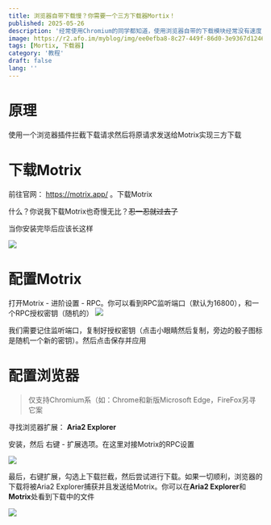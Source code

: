 ```yaml
---
title: 浏览器自带下载慢？你需要一个三方下载器Mortix！
published: 2025-05-26
description: '经常使用Chromium的同学都知道，使用浏览器自带的下载模块经常没有速度，而这个时候我们便需要使用一些三方下载器，而本期推荐的Motrix是免费的开源的博主本人也在使用的高性能高颜值简约强大的下载器'
image: https://r2.afo.im/myblog/img/ee0efba8-8c27-449f-86d0-3e9367d12463.webp
tags: [Mortix, 下载器]
category: '教程'
draft: false 
lang: ''
---
```


# 原理

使用一个浏览器插件拦截下载请求然后将原请求发送给Motrix实现三方下载

# 下载Motrix

前往官网： https://motrix.app/ 。下载Motrix

什么？你说我下载Motrix也奇慢无比？~~忍一忍就过去了~~

当你安装完毕后应该长这样

![](https://r2.afo.im/myblog/img/6a10d31c-0c39-456c-8402-ff3190a80dcc.webp)

# 配置Motrix

打开Motrix - 进阶设置 - RPC。你可以看到RPC监听端口（默认为16800），和一个RPC授权密钥（随机的）
![](https://r2.afo.im/myblog/img/53e255cf-965f-441d-a47a-81e20f272256.webp)

我们需要记住监听端口，复制好授权密钥（点击小眼睛然后复制，旁边的骰子图标是随机一个新的密钥）。然后点击保存并应用

# 配置浏览器

> 仅支持Chromium系（如：Chrome和新版Microsoft Edge，FireFox另寻它案

寻找浏览器扩展： **Aria2 Explorer**

安装，然后 右键 - 扩展选项。在这里对接Motrix的RPC设置

![](https://r2.afo.im/myblog/img/0f4a510b-378a-45ab-a35f-88cfa53593e3.webp)

最后，右键扩展，勾选上下载拦截，然后尝试进行下载。如果一切顺利，浏览器的下载将被Aria2 Explorer捕获并且发送给Motrix。你可以在**Aria2 Explorer**和**Motrix**处看到下载中的文件

![](https://r2.afo.im/myblog/img/57fa7b18-541e-4115-a160-cd742735e298.webp)
